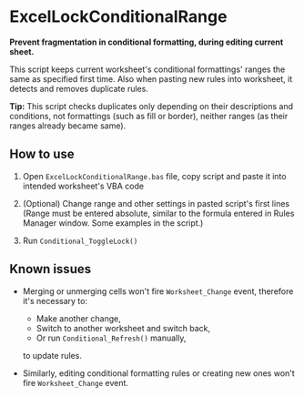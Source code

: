 # ExcelLockConditionalRange
**Prevent fragmentation in conditional formatting, during editing current sheet.**

This script keeps current worksheet's conditional formattings' ranges the same as specified first time. Also when pasting new rules into worksheet, it detects and removes duplicate rules.

**Tip:** This script checks duplicates only depending on their descriptions and conditions, not formattings (such as fill or border), neither ranges (as their ranges already became same).


## How to use
1. Open `ExcelLockConditionalRange.bas` file, copy script and paste it into intended worksheet's VBA code

2. (Optional) Change range and other settings in pasted script's first lines  
   (Range must be entered absolute, similar to the formula entered in Rules Manager window. Some examples in the script.)

3. Run `Conditional_ToggleLock()`


## Known issues
- Merging or unmerging cells won't fire `Worksheet_Change` event, therefore it's necessary to:
   - Make another change,
   - Switch to another worksheet and switch back,
   - Or run `Conditional_Refresh()` manually,

  to update rules.

- Similarly, editing conditional formatting rules or creating new ones won't fire `Worksheet_Change` event.

